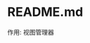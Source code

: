 <!--
 * @Version    : v1.00
 * @Author     : itchaox
 * @Date       : 2023-06-29 21:23
 * @LastAuthor : itchaox
 * @LastTime   : 2023-12-06 19:10
 * @desc       : 
-->
# README.md

作用: 视图管理器